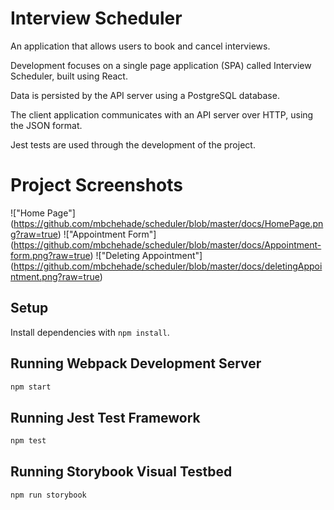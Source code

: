 # Interview Scheduler

An application that allows users to book and cancel interviews.

Development focuses on a single page application (SPA) called Interview Scheduler, built using React.

Data is persisted by the API server using a PostgreSQL database.

The client application communicates with an API server over HTTP, using the JSON format.

Jest tests are used through the development of the project.

# Project Screenshots
!["Home Page"] (https://github.com/mbchehade/scheduler/blob/master/docs/HomePage.png?raw=true)
!["Appointment Form"] (https://github.com/mbchehade/scheduler/blob/master/docs/Appointment-form.png?raw=true)
!["Deleting Appointment"] (https://github.com/mbchehade/scheduler/blob/master/docs/deletingAppointment.png?raw=true)


## Setup

Install dependencies with `npm install`.

## Running Webpack Development Server

```sh
npm start
```

## Running Jest Test Framework

```sh
npm test
```

## Running Storybook Visual Testbed

```sh
npm run storybook
```
